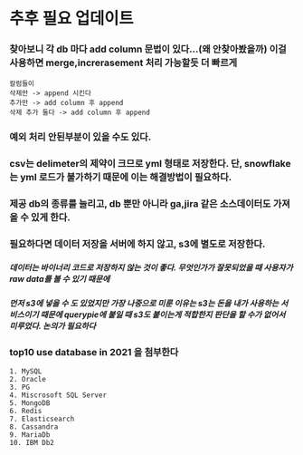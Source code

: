 # 추후 필요 업데이트

### 찾아보니 각 db 마다 add column 문법이 있다...(왜 안찾아봤을까)  이걸 사용하면 merge,increrasement 처리 가능할듯 더 빠르게

```
칼럼들이
삭제만 -> append 시킨다
추가만 -> add column 후 append
삭제 추가 둘다 -> add column 후 append
```
### 예외 처리 안된부분이 있을 수도 있다.
### csv는  delimeter의 제약이 크므로 yml 형태로 저장한다. 단, snowflake는 yml 로드가 불가하기 때문에 이는 해결방법이 필요하다. 
### 제공 db의 종류를 늘리고, db 뿐만 아니라 ga,jira 같은 소스데이터도 가져올 수 있게 한다.
### 필요하다면 데이터 저장을 서버에 하지 않고, s3에 별도로 저장한다.
##### 데이터는 바이너리 코드로 저장하지 않는 것이 좋다. 무엇인가가 잘못되었을 때 사용자가 raw data를 볼 수 있기 때문에
##### 먼저 s3에 넣을 수 도 있었지만 가장 나중으로 미룬 이유는 s3는 돈을 내가 사용하는 서비스이기 때문에 querypie에 붙일 때 s3도 붙이는게 적합한지 판단을 할 수가 없어서 미루었다. 논의가 필요하다

### top10 use database in 2021 을 첨부한다
```
1. MySQL
2. Oracle
3. PG
4. Miscrosoft SQL Server
5. MongoDB
6. Redis
7. Elasticsearch
8. Cassandra
9. MariaDb
10. IBM Db2
```

